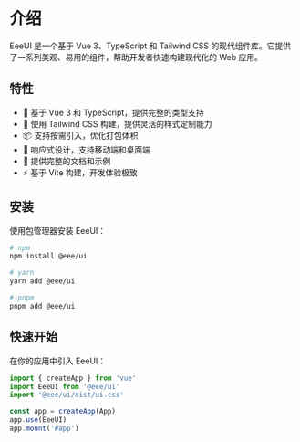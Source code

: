 # 介绍

EeeUI 是一个基于 Vue 3、TypeScript 和 Tailwind CSS 的现代组件库。它提供了一系列美观、易用的组件，帮助开发者快速构建现代化的 Web 应用。

## 特性

- 🚀 基于 Vue 3 和 TypeScript，提供完整的类型支持
- 🎨 使用 Tailwind CSS 构建，提供灵活的样式定制能力
- 📦 支持按需引入，优化打包体积
- 📱 响应式设计，支持移动端和桌面端
- 🎯 提供完整的文档和示例
- ⚡️ 基于 Vite 构建，开发体验极致

## 安装

使用包管理器安装 EeeUI：

```bash
# npm
npm install @eee/ui

# yarn
yarn add @eee/ui

# pnpm
pnpm add @eee/ui
```

## 快速开始

在你的应用中引入 EeeUI：

```ts
import { createApp } from 'vue'
import EeeUI from '@eee/ui'
import '@eee/ui/dist/ui.css'

const app = createApp(App)
app.use(EeeUI)
app.mount('#app')
```
